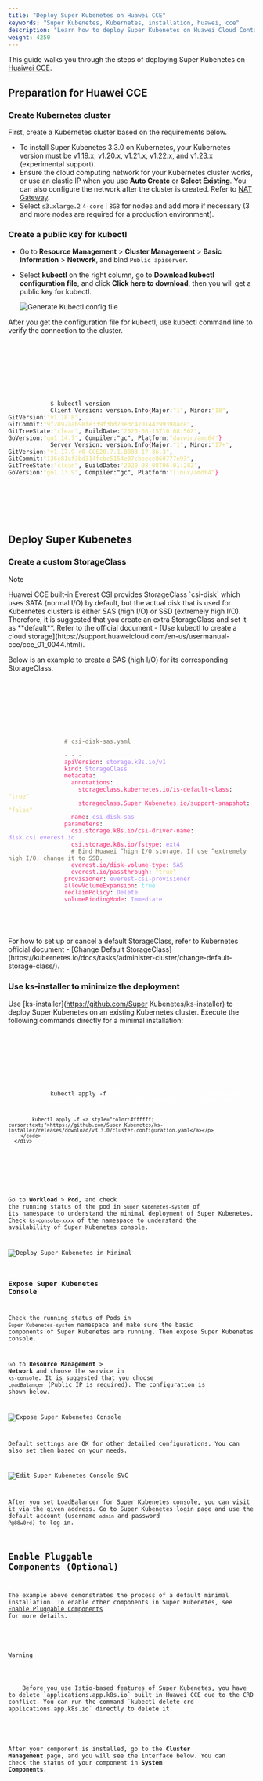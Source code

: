 ```yaml
---
title: "Deploy Super Kubenetes on Huawei CCE"
keywords: "Super Kubenetes, Kubernetes, installation, huawei, cce"
description: "Learn how to deploy Super Kubenetes on Huawei Cloud Container Engine."
weight: 4250
---
```


This guide walks you through the steps of deploying Super Kubenetes on [Huaiwei CCE](https://support.huaweicloud.com/en-us/qs-cce/cce_qs_0001.html).

## Preparation for Huawei CCE

### Create Kubernetes cluster

First, create a Kubernetes cluster based on the requirements below.

- To install Super Kubenetes 3.3.0 on Kubernetes, your Kubernetes version must be v1.19.x, v1.20.x, v1.21.x, v1.22.x, and v1.23.x (experimental support).
- Ensure the cloud computing network for your Kubernetes cluster works, or use an elastic IP when you use **Auto Create** or **Select Existing**. You can also configure the network after the cluster is created. Refer to [NAT Gateway](https://support.huaweicloud.com/en-us/productdesc-natgateway/en-us_topic_0086739762.html).
- Select `s3.xlarge.2` `4-core｜8GB` for nodes and add more if necessary (3 and more nodes are required for a production environment).

### Create a public key for kubectl

- Go to **Resource Management** > **Cluster Management** > **Basic Information** > **Network**, and bind `Public apiserver`.
- Select **kubectl** on the right column, go to **Download kubectl configuration file**, and click **Click here to download**, then you will get a public key for kubectl.

  ![Generate Kubectl config file](/dist/assets/docs/v3.3/huawei-cce/en/generate-kubeconfig.png)

After you get the configuration file for kubectl, use kubectl command line to verify the connection to the cluster.

<article className="highlight">
  <pre>
      <div className="copy-code-button" title="Copy Code"></div>
      <div className="code-over-div">
        <code>
          <p>
            $ kubectl version
            Client Version: version.Info<span style="color:#f92672">{</span>Major:<span style="color:#e6db74">"1"</span>, Minor:<span style="color:#e6db74">"18"</span>, GitVersion:<span style="color:#e6db74">"v1.18.8"</span>, GitCommit:<span style="color:#e6db74">"9f2892aab98fe339f3bd70e3c470144299398ace"</span>, GitTreeState:<span style="color:#e6db74">"clean"</span>, BuildDate:<span style="color:#e6db74">"2020-08-15T10:08:56Z"</span>, GoVersion:<span style="color:#e6db74">"go1.14.7"</span>, Compiler:"gc", Platform:<span style="color:#e6db74">"darwin/amd64"</span><span style="color:#f92672">}</span> 
            Server Version: version.Info<span style="color:#f92672">{</span>Major:<span style="color:#e6db74">"1"</span>, Minor:<span style="color:#e6db74">"17+"</span>, GitVersion:<span style="color:#e6db74">"v1.17.9-r0-CCE20.7.1.B003-17.36.3"</span>, GitCommit:<span style="color:#e6db74">"136c81cf3bd314fcbc5154e07cbeece860777e93"</span>, GitTreeState:<span style="color:#e6db74">"clean"</span>, BuildDate:<span style="color:#e6db74">"2020-08-08T06:01:28Z"</span>, GoVersion:<span style="color:#e6db74">"go1.13.9"</span>, Compiler:"gc", Platform:<span style="color:#e6db74">"linux/amd64"</span><span style="color:#f92672">}</span></p>
        </code>
      </div>
  </pre>
</article>

## Deploy Super Kubenetes

### Create a custom StorageClass

<div className="notices note">
  <p>Note</p>
  <div>
    Huawei CCE built-in Everest CSI provides StorageClass `csi-disk` which uses SATA (normal I/O) by default, but the actual disk that is used for Kubernetes clusters is either SAS (high I/O) or SSD (extremely high I/O). Therefore, it is suggested that you create an extra StorageClass and set it as **default**. Refer to the official document - [Use kubectl to create a cloud storage](https://support.huaweicloud.com/en-us/usermanual-cce/cce_01_0044.html).
  </div>
</div>

Below is an example to create a SAS (high I/O) for its corresponding StorageClass.

  <article className="highlight">
    <pre>
        <div className="copy-code-button" title="Copy Code"></div>
        <div className="code-over-div">
          <code>
              <p>
                <span style="color:#75715e"><span>#</span> csi-disk-sas.yaml</span> 
                <span></span>
                <span>-</span> <span>-</span> <span>-</span> 
                <span style="color:#f92672">apiVersion</span>: <span style="color:#ae81ff">storage.k8s.io/v1</span> 
                <span style="color:#f92672">kind</span>: <span style="color:#ae81ff">StorageClass</span> 
                <span style="color:#f92672">metadata</span>: 
                <span style="color:#f92672">&nbsp;&nbsp;annotations</span>: 
                <span style="color:#f92672">&nbsp;&nbsp;&nbsp;&nbsp;storageclass.kubernetes.io/is-default-class</span>: <span style="color:#e6db74">"true"</span> 
                <span style="color:#f92672">&nbsp;&nbsp;&nbsp;&nbsp;storageclass.Super Kubenetes.io/support-snapshot</span>: <span style="color:#e6db74">"false"</span> 
                <span style="color:#f92672">&nbsp;&nbsp;name</span>: <span style="color:#ae81ff">csi-disk-sas</span> 
                <span style="color:#f92672">parameters</span>: 
                <span style="color:#f92672">&nbsp;&nbsp;csi.storage.k8s.io/csi-driver-name</span>: <span style="color:#ae81ff">disk.csi.everest.io</span> 
                <span style="color:#f92672">&nbsp;&nbsp;csi.storage.k8s.io/fstype</span>: <span style="color:#ae81ff">ext4</span> 
                <span style="color:#75715e">&nbsp;&nbsp;# Bind Huawei “high I/O storage. If use “extremely high I/O, change it to SSD.</span> 
                <span style="color:#f92672">&nbsp;&nbsp;everest.io/disk-volume-type</span>: <span style="color:#ae81ff">SAS</span> 
                <span style="color:#f92672">&nbsp;&nbsp;everest.io/passthrough</span>: <span style="color:#e6db74">"true"</span> 
                <span style="color:#f92672">provisioner</span>: <span style="color:#ae81ff">everest-csi-provisioner</span> 
                <span style="color:#f92672">allowVolumeExpansion</span>: <span style="color:#66d9ef">true</span> 
                <span style="color:#f92672">reclaimPolicy</span>: <span style="color:#ae81ff">Delete</span> 
                <span style="color:#f92672">volumeBindingMode</span>: <span style="color:#ae81ff">Immediate</span></p>
          </code>
        </div></pre></article>
For how to set up or cancel a default StorageClass, refer to Kubernetes official document - [Change Default StorageClass](https://kubernetes.io/docs/tasks/administer-cluster/change-default-storage-class/).

### Use ks-installer to minimize the deployment

Use [ks-installer](https://github.com/Super Kubenetes/ks-installer) to deploy Super Kubenetes on an existing Kubernetes cluster. Execute the following commands directly for a minimal installation:

<article className="highlight">
  <pre>
      <div className="copy-code-button" title="Copy Code"></div>
      <div className="code-over-div">
        <code>
          <p>
            kubectl apply -f <a style="color:#ffffff; cursor:text;">https://github.com/Super Kubenetes/ks-installer/releases/download/v3.3.0/Super Kubenetes-installer.yaml</a>

            kubectl apply -f <a style="color:#ffffff; cursor:text;">https://github.com/Super Kubenetes/ks-installer/releases/download/v3.3.0/cluster-configuration.yaml</a></p>
        </code>
      </div>
  </pre>
</article>

Go to **Workload** > **Pod**, and check the running status of the pod in `Super Kubenetes-system` of its namespace to understand the minimal deployment of Super Kubenetes. Check `ks-console-xxxx`  of the namespace to understand the availability of Super Kubenetes console.

  ![Deploy Super Kubenetes in Minimal](/dist/assets/docs/v3.3/huawei-cce/en/deploy-ks-minimal.png)

### Expose Super Kubenetes Console

Check the running status of Pods in `Super Kubenetes-system` namespace and make sure the basic components of  Super Kubenetes are running. Then expose Super Kubenetes console.

Go to **Resource Management** > **Network** and choose the service in `ks-console`. It is suggested that you choose `LoadBalancer` (Public IP is required). The configuration is shown below.

  ![Expose Super Kubenetes Console](/dist/assets/docs/v3.3/huawei-cce/en/expose-ks-console.png)

Default settings are OK for other detailed configurations. You can also set them based on your needs.

  ![Edit Super Kubenetes Console SVC](/dist/assets/docs/v3.3/huawei-cce/en/edit-ks-console-svc.png)

After you set LoadBalancer for Super Kubenetes console, you can visit it via the given address. Go to Super Kubenetes login page and use the default account (username `admin` and password `P@88w0rd`) to log in.

## Enable Pluggable Components (Optional)

The example above demonstrates the process of a default minimal installation. To enable other components in Super Kubenetes, see [Enable Pluggable Components](../../../pluggable-components/) for more details.

<div className="notices warning">
  <p>Warning</p>
  <div>
    Before you use Istio-based features of Super Kubenetes, you have to delete `applications.app.k8s.io` built in Huawei CCE due to the CRD conflict. You can run the command `kubectl delete crd applications.app.k8s.io` directly to delete it.
  </div>
</div>

After your component is installed, go to the **Cluster Management** page, and you will see the interface below. You can check the status of your component in **System Components**.
